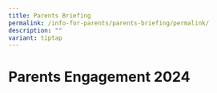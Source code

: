 ```yaml
---
title: Parents Briefing
permalink: /info-for-parents/parents-briefing/permalink/
description: ""
variant: tiptap
---
```

<h1>Parents Engagement 2024</h1><p></p>